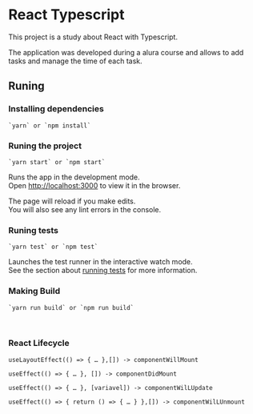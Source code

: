 # React Typescript    

This project is a study about React with Typescript.

The application was developed during a alura course and allows to add tasks and manage the time of each task.

## Runing

### Installing dependencies
    `yarn` or `npm install`

### Runing the project
    `yarn start` or `npm start`

Runs the app in the development mode.\
Open [http://localhost:3000](http://localhost:3000) to view it in the browser.

The page will reload if you make edits.\
You will also see any lint errors in the console.

### Runing tests
    `yarn test` or `npm test`

Launches the test runner in the interactive watch mode.\
See the section about [running tests](https://facebook.github.io/create-react-app/docs/running-tests) for more information.

### Making Build
    `yarn run build` or `npm run build`

<br>

### React Lifecycle
`useLayoutEffect(() => {
    …
},[]) -> componentWillMount`


`useEffect(() => {
    …
}, []) -> componentDidMount`


`useEffect(() => {
    …
}, [variavel]) -> componentWilLUpdate`


`useEffect(() => {
  return () => {
    …
  }
},[]) -> componentWilLUnmount` 

